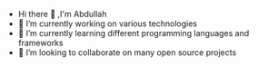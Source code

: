 - Hi there 👋 ,I'm Abdullah
- 🔭 I’m currently working on various technologies
- 🌱 I’m currently learning different programming languages and frameworks
- 👯 I’m looking to collaborate on many open source projects

